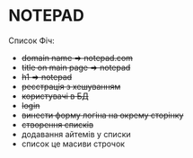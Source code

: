 # NOTEPAD

Список Фіч:
- ~~domain name => notepad.com~~
- ~~title on main page => notepad~~
- ~~h1 => notepad~~
- ~~реєстрація з хешуванням~~
- ~~користувачі в БД~~
- ~~login~~
- ~~винести форму логіна на окрему сторінку~~
- ~~створення списків~~
- додавання айтемів у списки
- список це масиви строчок
